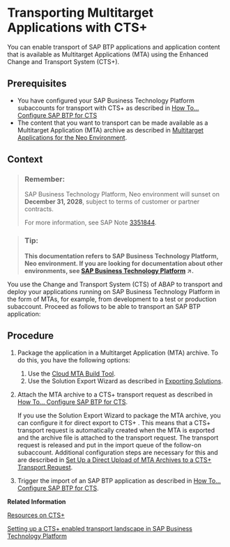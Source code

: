 <!-- loiof598f69a9be347029b7e5e7205fc7d1f -->

# Transporting Multitarget Applications with CTS+

You can enable transport of SAP BTP applications and application content that is available as Multitarget Applications \(MTA\) using the Enhanced Change and Transport System \(CTS+\).



## Prerequisites

-   You have configured your SAP Business Technology Platform subaccounts for transport with CTS+ as described in [How To... Configure SAP BTP for CTS](http://help.sap.com/disclaimer?site=http://go.sap.com/documents/2016/07/bc3e9124-7d7c-0010-82c7-eda71af511fa.html) 
-   The content that you want to transport can be made available as a Multitarget Application \(MTA\) archive as described in [Multitarget Applications for the Neo Environment](multitarget-applications-for-the-neo-environment-e1bb7eb.md).



## Context

> ### Remember:  
> SAP Business Technology Platform, Neo environment will sunset on **December 31, 2028**, subject to terms of customer or partner contracts.
> 
> For more information, see SAP Note [3351844](https://me.sap.com/notes/3351844).

> ### Tip:  
> **This documentation refers to SAP Business Technology Platform, Neo environment. If you are looking for documentation about other environments, see [SAP Business Technology Platform](https://help.sap.com/viewer/65de2977205c403bbc107264b8eccf4b/Cloud/en-US/6a2c1ab5a31b4ed9a2ce17a5329e1dd8.html "SAP Business Technology Platform (SAP BTP) is an integrated offering comprised of four technology portfolios: database and data management, application development and integration, analytics, and intelligent technologies. The platform offers users the ability to turn data into business value, compose end-to-end business processes, and build and extend SAP applications quickly.") :arrow_upper_right:.**

You use the Change and Transport System \(CTS\) of ABAP to transport and deploy your applications running on SAP Business Technology Platform in the form of MTAs, for example, from development to a test or production subaccount. Proceed as follows to be able to transport an SAP BTP application:



<a name="loiof598f69a9be347029b7e5e7205fc7d1f__steps_m5c_grg_1y"/>

## Procedure

1.  Package the application in a Multitarget Application \(MTA\) archive. To do this, you have the following options:

    1.  Use the [Cloud MTA Build Tool](https://github.com/SAP/cloud-mta-build-tool).
    2.  Use the Solution Export Wizard as described in [Exporting Solutions](exporting-solutions-14a0ff1.md).

2.  Attach the MTA archive to a CTS+ transport request as described in [How To... Configure SAP BTP for CTS](http://help.sap.com/disclaimer?site=http://go.sap.com/documents/2016/07/bc3e9124-7d7c-0010-82c7-eda71af511fa.html).

    If you use the Solution Export Wizard to package the MTA archive, you can configure it for direct export to CTS+ . This means that a CTS+ transport request is automatically created when the MTA is exported and the archive file is attached to the transport request. The transport request is released and put in the import queue of the follow-on subaccount. Additional configuration steps are necessary for this and are described in [Set Up a Direct Upload of MTA Archives to a CTS+ Transport Request](set-up-a-direct-upload-of-mta-archives-to-a-cts-transport-request-37ceecb.md).

3.  Trigger the import of an SAP BTP application as described in [How To... Configure SAP BTP for CTS](http://help.sap.com/disclaimer?site=http://go.sap.com/documents/2016/07/bc3e9124-7d7c-0010-82c7-eda71af511fa.html).


**Related Information**  


[Resources on CTS+](https://wiki.scn.sap.com/wiki/pages/viewpage.action?pageId=448469096)

[Setting up a CTS+ enabled transport landscape in SAP Business Technology Platform](https://blogs.sap.com/2017/03/29/setting-up-a-cts-enabled-transport-landscape-in-sap-cloud-platform/)

